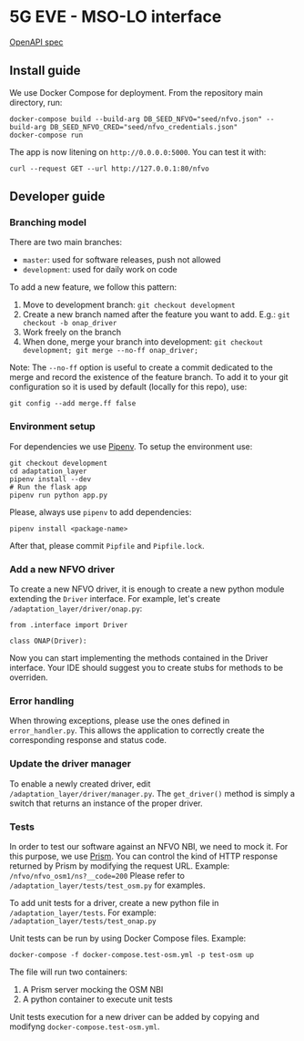 # 5G EVE - MSO-LO interface

[OpenAPI spec](https://app.swaggerhub.com/apis/zvfvrv/MSO-LO-new/3.1)

## Install guide

We use Docker Compose for deployment. From the repository main directory, run:

```
docker-compose build --build-arg DB_SEED_NFVO="seed/nfvo.json" --build-arg DB_SEED_NFVO_CRED="seed/nfvo_credentials.json"
docker-compose run
```

The app is now litening on `http://0.0.0.0:5000`.
You can test it with:

```
curl --request GET --url http://127.0.0.1:80/nfvo
```

## Developer guide

### Branching model

There are two main branches:

- `master`: used for software releases, push not allowed
- `development`: used for daily work on code

To add a new feature, we follow this pattern:

1. Move to development branch: `git checkout development`
2. Create a new branch named after the feature you want to add. E.g.:
`git checkout -b onap_driver`
3. Work freely on the branch
4. When done, merge your branch into development:
`git checkout development; git merge --no-ff onap_driver;`

Note: The `--no-ff` option is useful to create a commit dedicated to the merge
and record the existence of the feature branch.
To add it to your git configuration so it is used by default (locally for this
repo), use:

```
git config --add merge.ff false
```

### Environment setup

For dependencies we use [Pipenv](https://pipenv.readthedocs.io/en/latest/).
To setup the environment use:

```
git checkout development
cd adaptation_layer
pipenv install --dev
# Run the flask app
pipenv run python app.py
```

Please, always use `pipenv` to add dependencies:

```
pipenv install <package-name>
```

After that, please commit `Pipfile` and `Pipfile.lock`.

### Add a new NFVO driver

To create a new NFVO driver, it is enough to create a new python module
extending the `Driver` interface.
For example, let's create `/adaptation_layer/driver/onap.py`:

```
from .interface import Driver

class ONAP(Driver):
```

Now you can start implementing the methods contained in the Driver interface.
Your IDE should suggest you to create stubs for methods to be overriden.

### Error handling

When throwing exceptions, please use the ones defined in `error_handler.py`.
This allows the application to correctly create the corresponding response and
status code.

### Update the driver manager

To enable a newly created driver, edit `/adaptation_layer/driver/manager.py`.
The `get_driver()` method is simply a switch that returns an instance of the
proper driver.

### Tests

In order to test our software against an NFVO NBI, we need to mock it.
For this purpose, we use [Prism](https://stoplight.io/open-source/prism/).
You can control the kind of HTTP response returned by Prism by modifying the
request URL.
Example: `/nfvo/nfvo_osm1/ns?__code=200`
Please refer to `/adaptation_layer/tests/test_osm.py` for examples.

To add unit tests for a driver, create a new python file in
`/adaptation_layer/tests`.
For example: `/adaptation_layer/tests/test_onap.py`

Unit tests can be run by using Docker Compose files. Example:

```
docker-compose -f docker-compose.test-osm.yml -p test-osm up
```

The file will run two containers:

1. A Prism server mocking the OSM NBI
2. A python container to execute unit tests

Unit tests execution for a new driver can be added by copying and modifyng
`docker-compose.test-osm.yml`.

